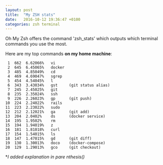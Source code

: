 ```yaml
---
layout: post
title:  "My ZSH stats"
date:   2016-10-12 19:36:47 +0100
categories: zsh terminal
---
```



Oh My Zsh offers the command 'zsh_stats' which outputs which terminal commands you use the most.

Here are my top commands **on my home machine**:

     1	662  6.62066%   vi
     2	645  6.45065%   docker
     3	485  4.85049%   cd
     4	469  4.69047%   sgrep
     5	454  4.54045%   l
     6	343  3.43034%   gst     (git status alias)
     7	245  2.45025%   git
     8	235  2.35024%   ssh
     9	226  2.26023%   gp      (git push)
    10	224  2.24022%   rails
    11	223  2.23022%   sudo
    12	212  2.12021%   ga      (git add)
    13	204  2.0402%    ds      (docker service)
    14	195  1.9502%    rm
    15	194  1.94019%   z
    16	181  1.81018%   curl
    17	154  1.54015%   ls
    18	147  1.47015%   gd      (git diff)
    19	130  1.30013%   doco    (docker-compose)
    20	129  1.29013%   gco     (git checkout)


**I added explanation in pare nthesis()*
